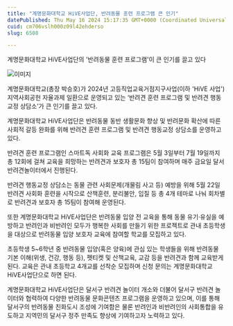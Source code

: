 ```yaml
---
title: "계명문화대학교 HiVE사업단, 반려동물 훈련 프로그램 큰 인기"
datePublished: Thu May 16 2024 15:17:35 GMT+0000 (Coordinated Universal Time)
cuid: cm706vslh000z09l42ehderso
slug: 6508

---
```



계명문화대학교 HiVE사업단의 '반려동물 훈련 프로그램'이 큰 인기를 끌고 있다

![이미지](https://cdn.hashnode.com/res/hashnode/image/upload/v1739260646330/8e86c9d2-a671-4f02-be7b-8aed4ff40006.jpeg)

계명문화대학교(총장 박승호)가 2024년 고등직업교육거점지구사업(이하 'HiVE 사업') 지역사회공헌 자율과제 일환으로 운영되고 있는 ‘반려견 훈련 프로그램 및 반려견 행동교정 상담소’가 큰 인기를 끌고 있다.

계명문화대학교 HiVE사업단은 반려동물 동반 생활문화 향상 및 반려문화 확산에 따른 사회적 갈등 완화를 위해 반려견 훈련 프로그램 및 반려견 행동교정 상담소를 운영하고 있다.

반려견 훈련 프로그램인 스마트독 사회화 교육 프로그램은 5월 3일부터 7월 19일까지 총 12회에 걸쳐 교육을 희망하는 반려견과 보호자 총 15팀이 참여하며 매주 금요일 달서반려견놀이터에서 진행된다.

반려견 행동교정 상담소는 동물 관련 사회문제(개물림 사고 등) 예방을 위해 5월 22일 반려견 사회화 훈련을 시작으로 산책훈련, 분리불안, 입질 등 총 4개 테마로 나눠 회차별로 반려견과 보호자 총 15팀이 참여해 운영된다.

또한 계명문화대학교 HiVE사업단은 반려동물 입양 전 교육을 통해 동물 유기·유실을 예방하고 반려인과 비반려인 모두가 행복한 사회를 만들기 위한 프로젝트로 관내 초등학생을 대상으로 반려동물 입양 보호자 교육에 참여할 학교를 모집하고 있다.

초등학생 5~6학년 중 반려동물 입양(혹은 양육)에 관심 있는 학생들을 위해 반려동물 기본 이해(위생, 건강, 행동 등), 펫티켓 및 산책교육, 교감 등을 반려견과 함께 교육받게 된다. 교육은 관내 초등학교 4개교를 선착순 모집하며 신청 문의는 계명문화대학교 HiVE사업단으로 하면 된다.

계명문화대학교 HiVE사업단은 달서구 반려견 놀이터 개소와 더불어 달서구 반려견 놀이터와 협력하여 다양한 반려동물 문화콘텐츠 프로그램을 운영하고 있으며, 이를 통해 달서구의 반려동물 친화도시 조성에 기여함은 물론 반려인과 비반려인의 사회통합을 유도하고 지역민의 달서구 정주 만족도 향상에 기여하고자 노력하고 있다.